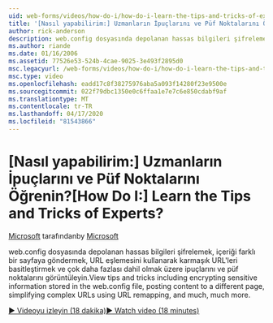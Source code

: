 ```yaml
---
uid: web-forms/videos/how-do-i/how-do-i-learn-the-tips-and-tricks-of-experts
title: '[Nasıl yapabilirim:] Uzmanların İpuçlarını ve Püf Noktalarını Öğrenin? | Microsoft Belgeleri'
author: rick-anderson
description: web.config dosyasında depolanan hassas bilgileri şifrelemek, içeriği farklı bir sayfaya göndermek, karmaşık URL'leri basitleştirmek gibi ipuçlarını ve püf noktalarını görüntüleyin...
ms.author: riande
ms.date: 01/16/2006
ms.assetid: 77526e53-524b-4cae-9025-3e493f2895d0
msc.legacyurl: /web-forms/videos/how-do-i/how-do-i-learn-the-tips-and-tricks-of-experts
msc.type: video
ms.openlocfilehash: eadd17c8f38275976aba5a093f14280f23e9500e
ms.sourcegitcommit: 022f79dbc1350e0c6ffaa1e7e7c6e850cdabf9af
ms.translationtype: MT
ms.contentlocale: tr-TR
ms.lasthandoff: 04/17/2020
ms.locfileid: "81543866"
---
```

# <a name="how-do-i-learn-the-tips-and-tricks-of-experts"></a><span data-ttu-id="8f91a-104">[Nasıl yapabilirim:] Uzmanların İpuçlarını ve Püf Noktalarını Öğrenin?</span><span class="sxs-lookup"><span data-stu-id="8f91a-104">[How Do I:] Learn the Tips and Tricks of Experts?</span></span>

<span data-ttu-id="8f91a-105">[Microsoft](https://github.com/microsoft) tarafından</span><span class="sxs-lookup"><span data-stu-id="8f91a-105">by [Microsoft](https://github.com/microsoft)</span></span>

<span data-ttu-id="8f91a-106">web.config dosyasında depolanan hassas bilgileri şifrelemek, içeriği farklı bir sayfaya göndermek, URL eşlemesini kullanarak karmaşık URL'leri basitleştirmek ve çok daha fazlası dahil olmak üzere ipuçlarını ve püf noktalarını görüntüleyin.</span><span class="sxs-lookup"><span data-stu-id="8f91a-106">View tips and tricks including encrypting sensitive information stored in the web.config file, posting content to a different page, simplifying complex URLs using URL remapping, and much, much more.</span></span>

[<span data-ttu-id="8f91a-107">&#9654; Videoyu izleyin (18 dakika)</span><span class="sxs-lookup"><span data-stu-id="8f91a-107">&#9654; Watch video (18 minutes)</span></span>](https://channel9.msdn.com/Blogs/ASP-NET-Site-Videos/how-do-i-learn-the-tips-and-tricks-of-experts)
